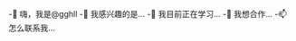 -👋 嗨，我是@gghll
-👀 我感兴趣的是...
-🌱 我目前正在学习...
-💞️ 我想合作...
-📫 怎么联系我...

<!---
gghll/gghll是a ✨ special ✨ 存储库，因为它的“README.md”(此文件)出现在GitHub配置文件中。
您可以单击“预览”链接查看所做的更改。
--->
